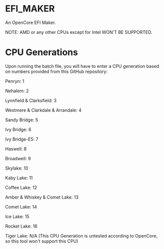 # EFI_MAKER
An OpenCore EFI Maker.

NOTE: AMD or any other CPUs except for Intel WON'T BE SUPPORTED.
# CPU Generations
Upon running the batch file, you will have to enter a CPU generation based on numbers provided from this GitHub repository:


Penryn: 1

Nehalem: 2

Lynnfield & Clarksfield: 3

Westmere & Clarkdale & Arrandale: 4

Sandy Bridge: 5

Ivy Bridge: 6

Ivy Bridge-E5: 7

Haswell: 8

Broadwell: 9

Skylake: 10 

Kaby Lake: 11

Coffee Lake: 12

Amber & Whiskey & Comet Lake: 13

Comet Lake: 14

Ice Lake: 15

Rocket Lake: 16

Tiger Lake: N/A (This CPU Generation is untested according to OpenCore, so this tool won't support this CPU)
